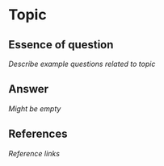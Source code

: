 # Topic

## Essence of question

*Describe example questions related to topic*

## Answer

*Might be empty*

## References

*Reference links*